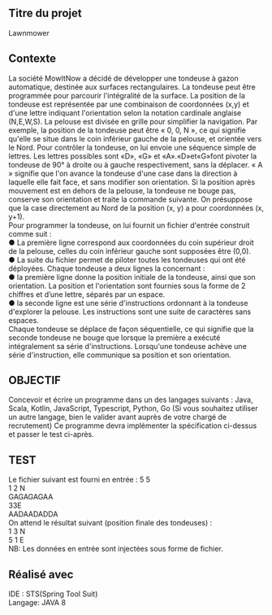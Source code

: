 
## Titre du projet
Lawnmower
## Contexte
La société MowItNow a décidé de développer une tondeuse à gazon automatique, destinée aux surfaces rectangulaires.
La tondeuse peut être programmée pour parcourir l'intégralité de la surface.
La position de la tondeuse est représentée par une combinaison de coordonnées (x,y) et d'une lettre indiquant l'orientation selon la notation cardinale anglaise (N,E,W,S). La pelouse est divisée en grille pour simplifier la navigation.
Par exemple, la position de la tondeuse peut être « 0, 0, N », ce qui signifie qu'elle se situe dans le coin inférieur gauche de la pelouse, et orientée vers le Nord.
Pour contrôler la tondeuse, on lui envoie une séquence simple de lettres. Les lettres possibles sont «D», «G» et «A».«D»et«G»font pivoter la tondeuse de 90° à droite ou à gauche respectivement, sans la déplacer. « A » signifie que l'on avance la tondeuse d'une case dans la direction à laquelle elle fait face, et sans modifier son orientation.
Si la position après mouvement est en dehors de la pelouse, la tondeuse ne bouge pas, conserve son orientation et traite la commande suivante.
On présuppose que la case directement au Nord de la position (x, y) a pour coordonnées (x, y+1).  
Pour programmer la tondeuse, on lui fournit un fichier d'entrée construit comme suit :  
● La première ligne correspond aux coordonnées du coin supérieur droit de la pelouse, celles
du coin inférieur gauche sont supposées être (0,0).  
● La suite du fichier permet de piloter toutes les tondeuses qui ont été déployées. Chaque
tondeuse a deux lignes la concernant :  
● la première ligne donne la position initiale de la tondeuse, ainsi que son orientation. La
position et l'orientation sont fournies sous la forme de 2 chiffres et d’une lettre, séparés
par un espace.  
● la seconde ligne est une série d'instructions ordonnant à la tondeuse d'explorer la
pelouse. Les instructions sont une suite de caractères sans espaces.  
Chaque tondeuse se déplace de façon séquentielle, ce qui signifie que la seconde tondeuse ne bouge que lorsque la première a exécuté intégralement sa série d'instructions.
Lorsqu'une tondeuse achève une série d'instruction, elle communique sa position et son orientation.  
## OBJECTIF
Concevoir et écrire un programme dans un des langages suivants : Java, Scala, Kotlin, JavaScript, Typescript, Python, Go (Si vous souhaitez utiliser un autre langage, bien le valider avant auprès de votre chargé de recrutement)
Ce programme devra implémenter la spécification ci-dessus et passer le test ci-après.
## TEST
Le fichier suivant est fourni en entrée : 5 5  
1 2 N   
GAGAGAGAA  
33E   
AADAADADDA   
On attend le résultat suivant (position finale des tondeuses) :  
1 3 N  
5 1 E  
NB: Les données en entrée sont injectées sous forme de fichier.  

## Réalisé avec
IDE : STS(Spring Tool Suit)  
Langage: JAVA 8
